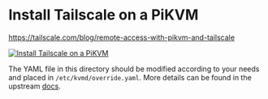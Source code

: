 # Install Tailscale on a PiKVM

https://tailscale.com/blog/remote-access-with-pikvm-and-tailscale


[![Install Tailscale on a PiKVM](https://img.youtube.com/vi/Btqw56DFhro/maxresdefault.jpg)](https://www.youtube.com/embed/Btqw56DFhro?si=uZ8JDu488OEmJjMJ)


The YAML file in this directory should be modified according to your needs and placed in `/etc/kvmd/override.yaml`. More details can be found in the upstream [docs](https://docs.pikvm.org/first_steps/).